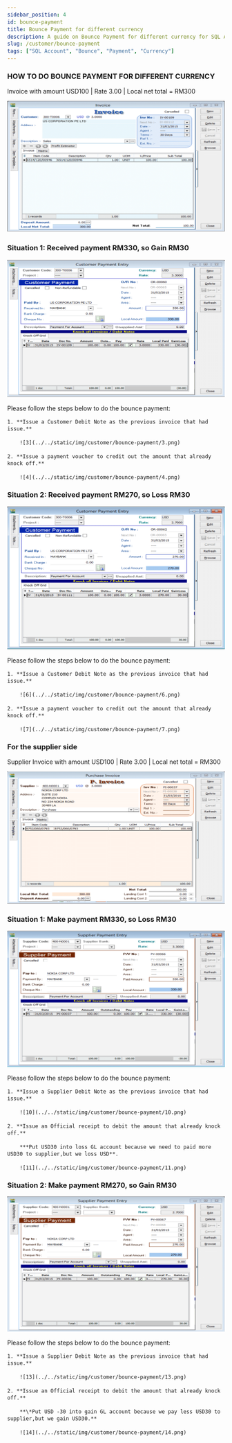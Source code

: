 ```yaml
---
sidebar_position: 4
id: bounce-payment
title: Bounce Payment for different currency
description: A guide on Bounce Payment for different currency for SQL Account
slug: /customer/bounce-payment
tags: ["SQL Account", "Bounce", "Payment", "Currency"]
---
```


### HOW TO DO BOUNCE PAYMENT FOR DIFFERENT CURRENCY

Invoice with amount USD100 | Rate 3.00 | Local net total = RM300

![1](../../static/img/customer/bounce-payment/1.png)

### Situation 1: Received payment RM330, so Gain RM30

![2](../../static/img/customer/bounce-payment/2.png)

Please follow the steps below to do the bounce payment:

    1. **Issue a Customer Debit Note as the previous invoice that had issue.**

        ![3](../../static/img/customer/bounce-payment/3.png)

    2. **Issue a payment voucher to credit out the amount that already knock off.**

        ![4](../../static/img/customer/bounce-payment/4.png)

### Situation 2: Received payment RM270, so Loss RM30

![5](../../static/img/customer/bounce-payment/5.png)

Please follow the steps below to do the bounce payment:

    1. **Issue a Customer Debit Note as the previous invoice that had issue.**

        ![6](../../static/img/customer/bounce-payment/6.png)

    2. **Issue a payment voucher to credit out the amount that already knock off.**

        ![7](../../static/img/customer/bounce-payment/7.png)

### For the supplier side

Supplier Invoice with amount USD100 | Rate 3.00 | Local net total = RM300

![8](../../static/img/customer/bounce-payment/8.png)

### Situation 1: Make payment RM330, so Loss RM30

![9](../../static/img/customer/bounce-payment/9.png)

Please follow the steps below to do the bounce payment:

    1. **Issue a Supplier Debit Note as the previous invoice that had issue.**

        ![10](../../static/img/customer/bounce-payment/10.png)

    2. **Issue an Official receipt to debit the amount that already knock off.**

        ***Put USD30 into loss GL account because we need to paid more USD30 to supplier,but we loss USD**.

        ![11](../../static/img/customer/bounce-payment/11.png)

### Situation 2: Make payment RM270, so Gain RM30

![12](../../static/img/customer/bounce-payment/12.png)

Please follow the steps below to do the bounce payment:

    1. **Issue a Supplier Debit Note as the previous invoice that had issue.**

        ![13](../../static/img/customer/bounce-payment/13.png)

    2. **Issue an Official receipt to debit the amount that already knock off.**

        **\*Put USD -30 into gain GL account because we pay less USD30 to supplier,but we gain USD30.**

        ![14](../../static/img/customer/bounce-payment/14.png)
